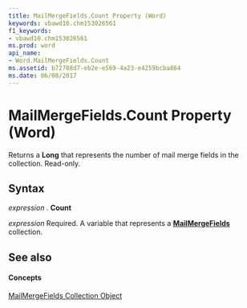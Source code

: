 ```yaml
---
title: MailMergeFields.Count Property (Word)
keywords: vbawd10.chm153026561
f1_keywords:
- vbawd10.chm153026561
ms.prod: word
api_name:
- Word.MailMergeFields.Count
ms.assetid: b72788d7-eb2e-e569-4a23-e4259bcba864
ms.date: 06/08/2017
---
```



# MailMergeFields.Count Property (Word)

Returns a  **Long** that represents the number of mail merge fields in the collection. Read-only.


## Syntax

 _expression_ . **Count**

 _expression_ Required. A variable that represents a **[MailMergeFields](Word.mailmergefields.md)** collection.


## See also


#### Concepts


[MailMergeFields Collection Object](Word.mailmergefields.md)

